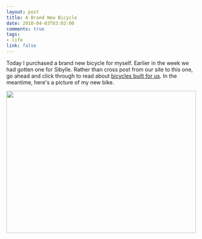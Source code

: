 ```yaml
--- 
layout: post
title: A Brand New Bicycle
date: 2010-04-03T03:02:00
comments: true
tags:
- life
link: false
---
```

Today I purchased a brand new bicycle for myself. Earlier in the week we had gotten one for Sibylle. Rather than cross post from our site to this one, go ahead and click through to read about <a title="Bicycles Built for Us" href="http://sibylleandmark.wordpress.com/2010/04/03/on-a-bicycle-built-for-us/" target="_blank">bicycles built for us</a>. In the meantime, here's a picture of my new bike.

<a href="https://zanshin.net/images/4487598325_eeaf75d1e8.jpg"><img class="aligncenter size-full wp-image-2325" title="P1010040" src="https://zanshin.net/images/4487598325_eeaf75d1e8.jpg" alt="" width="500" height="375" /></a>
